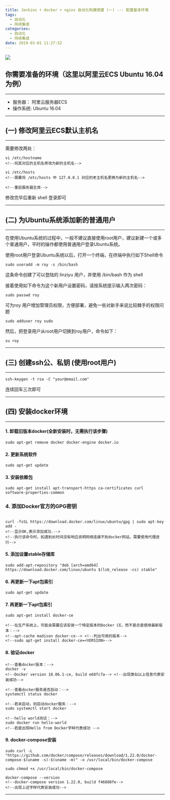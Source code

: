 ```yaml
---
title: Jenkins + docker + nginx 自动化构建搭建 (一) --- 配置基本环境
tags:
  - 自动化
  - 持续集成
categories:
  - 自动化
  - 持续集成
date: 2019-03-01 11:27:52
---
```


![](https://ss1.bdstatic.com/70cFvXSh_Q1YnxGkpoWK1HF6hhy/it/u=1855844663,2646560550&fm=26&gp=0.jpg)

## 你需要准备的环境（这里以阿里云ECS Ubuntu 16.04 为例）

---
- 服务器： 阿里云服务器ECS
- 操作系统:    Ubuntu 16.04
---

## (一) 修改阿里云ECS默认主机名

---

需要修改两处：

```
vi /etc/hostname
<!--将其对应的主机名修改为新的主机名-->

vi /etc/hosts
<!--需要将 /etc/hosts 中 127.0.0.1 对应的老主机名更换为新的主机名-->

<!--重启服务器生效-->

```

修改完毕后重新 shell 登录即可

---

## (二) 为Ubuntu系统添加新的普通用户

---

在使用Ubuntu系统的过程中，一般不建议直接使用root用户，建议新建一个或多个普通用户，平时的操作都使用普通用户登录Ubuntu系统。

使用root用户登录Ubuntu系统以后，打开一个终端，在终端中执行如下Shell命令


```
sudo useradd -m roy -s /bin/bash
```

这条命令创建了可以登陆的 linziyu 用户，并使用 /bin/bash 作为 shell

接着使用如下命令为这个新用户设置密码，请按系统提示输入两次密码：

```
sudo passwd roy
```

可为roy 用户增加管理员权限，方便部署，避免一些对新手来说比较棘手的权限问题

```
sudo adduser roy sudo
```

然后，把登录用户从root用户切换到roy用户，命令如下：


```
su roy
```

---

## (三) 创建ssh公、私钥 (使用root用户)

---

```
ssh-keygen -t rsa -C "your@email.com"
```

连续回车三次即可

---

## (四) 安装docker环境

---
#### 1. 卸载旧版本docker(全新安装时，无需执行该步骤)
```
sudo apt-get remove docker docker-engine docker.io
```

#### 2. 更新系统软件
```
sudo apt-get update
```

#### 3. 安装依赖包
```
sudo apt-get install apt-transport-https ca-certificates curl software-properties-common 
```

### 4. 添加Docker官方的GPG密钥

```

curl -fsSL https://download.docker.com/linux/ubuntu/gpg | sudo apt-key add -
<!--显示OK,表示添加成功.-->
<!--执行该命令时，如遇到长时间没有响应说明网络连接不到docker网站，需要使用代理进行-->

```

#### 5. 添加设置stable存储库
```
sudo add-apt-repository "deb [arch=amd64] https://download.docker.com/linux/ubuntu $(lsb_release -cs) stable"
```

#### 6. 再更新一下apt包索引
```
sudo apt-get update
```

#### 7. 再更新一下apt包索引
```
sudo apt-get install docker-ce

<!--在生产系统上，可能会需要应该安装一个特定版本的Docker CE，而不是总是使用最新版本：-->
<!--apt-cache madison docker-ce--> <!--列出可用的版本-->
<!--sudo apt-get install docker-ce=<VERSION>-->
```

#### 8. 验证docker
```
<!--查看docker版本：-->
docker -v
<!--Docker version 18.06.1-ce, build e68fc7a--> <!--出现类似以上信息代表安装成功-->

<!--查看docker服务是否启动：-->
systemctl status docker

<!--若未启动，则启动docker服务：-->
sudo systemctl start docker

<!--hello world测试：-->
sudo docker run hello-world
<!--若是出现Hello from Docker字样代表成功 -->

```

#### 9. docker-compose安装
```
sudo curl -L "https://github.com/docker/compose/releases/download/1.22.0/docker-compose-$(uname -s)-$(uname -m)" -o /usr/local/bin/docker-compose

sudo chmod +x /usr/local/bin/docker-compose

docker-compose --version
<!--docker-compose version 1.22.0, build f46880fe-->
<!--出现上述字样代表安装成功-->
```

---
